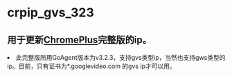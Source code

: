 # crpip_gvs_323
## 用于更新[ChromePlus](https://github.com/comeforu2012/truth/wiki/ChromePlus)完整版的ip。
<li>此完整版所用GoAgent版本为v3.2.3，支持gvs类型ip，当然也支持gws类型的ip。目前，只有证书为*.googlevideo.com 的gvs ip才可以用。
